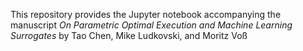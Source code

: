 
This repository provides the Jupyter notebook accompanying the manuscript <i>On Parametric Optimal Execution and Machine Learning Surrogates</i> by Tao Chen, Mike Ludkovski, and Moritz Voß
